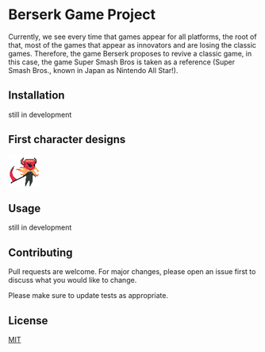 # Berserk Game Project

Currently, we see every time that games appear for all platforms, the root of that, most of the games that appear as innovators and are losing the classic games. Therefore, the game Berserk proposes to revive a classic game, in this case, the game Super Smash Bros is taken as a reference (Super Smash Bros., known in Japan as Nintendo All Star!).

## Installation

still in development

## First character designs

![](src/desktop/image/warrior.png)

## Usage

still in development

## Contributing
Pull requests are welcome. For major changes, please open an issue first to discuss what you would like to change.

Please make sure to update tests as appropriate.

## License
[MIT](https://choosealicense.com/licenses/mit/)
